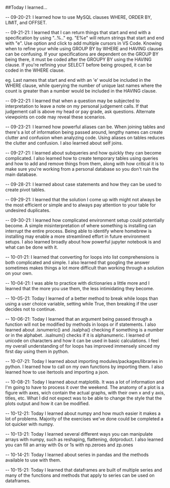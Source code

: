 ##Today I learned...

-- 09-20-21: 
I learned how to use MySQL clauses WHERE, ORDER BY, LIMIT, and OFFSET.

-- 09-21-21: 
I learned that I can return things that start and end with a specification by using "..%.." eg. "E%e" will return strings that start and end with "e". Use option and click to add multiple cursors in VS Code. 
Knowing when to refine your while using GROUP BY by WHERE and HAVING clauses can be confusing. If your specifications are dependent on the GROUP BY being there, it must be coded after the GROUPY BY using the HAVING clause. If you're refining your SELECT before being grouped, it can be coded in the WHERE clause.

eg. Last names that start and end with an 'e' would be included in the WHERE clause, while querying the number of unique last names where the count is greater than a number would be included in the HAVING clause.

-- 09-22-21:
I learned that when a question may be subjected to interpretation to leave a note on my personal judgement calls. If that judgement call is above my head or pay grade, ask questions. Alternate viewpoints on code may reveal these scenarios.

-- 09-23-21:
I learned how powerful aliases can be. When joining tables and there's a lot of information being passed around, lengthy names can create clutter and confusion when analyzing code. Using aliases on tables reduces the clutter and confusion. I also learned about self joins.

-- 09-27-21:
I learned about subqueries and how quickly they can become complicated. I also learned how to create temporary tables using queries and how to add and remove things from them, along with how critical it is to make sure you're working from a personal database so you don't ruin the main database.

-- 09-28-21:
I learned about case statements and how they can be used to create pivot tables.

-- 09-29-21:
I learned that the solution I come up with might not always be the most efficient or simple and to always pay attention to your table for undesired duplicates.

-- 09-30-21:
I learned how complicated environment setup could potentially become. A simple misinterpretation of where something is installing can interrupt the entire process. Being able to identify where homebrew is installing may enable a more streamlined effort in future environment setups. I also learned broadly about how powerful jupyter notebook is and what can be done with it.

-- 10-01-21:
I learned that converting for loops into list comprehensions is both complicated and simple. I also learned that googling the answer sometimes makes things a lot more difficult than working through a solution on your own.

-- 10-04-21:
I was able to practice with dictionaries a little more and I learned that the more you use them, the less intimidating they become.

-- 10-05-21:
Today I learned of a better method to break while loops than using a user choice variable, setting while True, then breaking if the user decides not to continue.

-- 10-06-21:
Today I learned that an argument being passed through a function will not be modified by methods in loops or if statements. I also learned about .isnumeric() and .isalpha() checking if something is a number or in the alphabet. .isalnum() checks if it is alphanumeric. I learned of unicode on characters and how it can be used in basic calculations. I feel my overall understanding of for loops has improved immensely sinced my first day using them in python.

-- 10-07-21:
Today I learned about importing modules/packages/libraries in python. I learned how to call on my own functions by importing them. I also learned how to use itertools and importing a json.

-- 10-08-21:
Today I learned about matplotlib. It was a lot of information and I'm going to have to process it over the weekend. The anatomy of a plot is a figure with axes, wich contain the actual graphs, with their own x and y axis, titles, etc. What I did not expect was to be able to change the style that the plots output and how it can be modified.

-- 10-12-21:
Today I learned about numpy and how much easier it makes a lot of problems. Majority of the exercises we've done could be completed a lot quicker with numpy.

-- 10-13-21:
Today I learned several different ways you can manipulate arrays with numpy, such as reshaping, flattening, dotproduct. I also learned you can fill an array with 0s or 1s with np.zeroes and zp.ones

-- 10-14-21:
Today I learned about series in pandas and the methods available to use with them.

-- 10-15-21:
Today I learned that dataframes are built of multiple series and many of the functions and methods that apply to series can be used on dataframes.